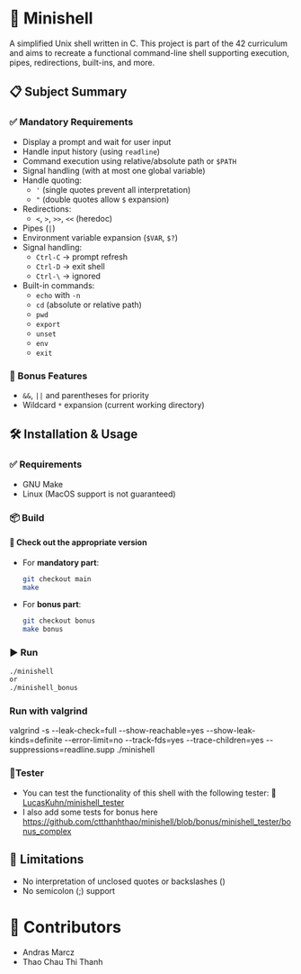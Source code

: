 # 🐚 Minishell

A simplified Unix shell written in C. This project is part of the 42 curriculum and aims to recreate a functional command-line shell supporting execution, pipes, redirections, built-ins, and more.

## 📋 Subject Summary

### ✅ Mandatory Requirements

- Display a prompt and wait for user input
- Handle input history (using `readline`)
- Command execution using relative/absolute path or `$PATH`
- Signal handling (with at most one global variable)
- Handle quoting:
  - `'` (single quotes prevent all interpretation)
  - `"` (double quotes allow `$` expansion)
- Redirections:
  - `<`, `>`, `>>`, `<<` (heredoc)
- Pipes (`|`)
- Environment variable expansion (`$VAR`, `$?`)
- Signal handling:
  - `Ctrl-C` → prompt refresh
  - `Ctrl-D` → exit shell
  - `Ctrl-\` → ignored
- Built-in commands:
  - `echo` with `-n`
  - `cd` (absolute or relative path)
  - `pwd`
  - `export`
  - `unset`
  - `env`
  - `exit`

### 🌟 Bonus Features

- `&&`, `||` and parentheses for priority
- Wildcard `*` expansion (current working directory)

## 🛠️ Installation & Usage

### ✅ Requirements
- GNU Make
- Linux (MacOS support is not guaranteed)

### 📦 Build

#### 🔀 Check out the appropriate version

- For **mandatory part**:
  ```bash
  git checkout main
  make
  ```
- For **bonus part**:
  ```bash
  git checkout bonus
  make bonus
  ```
### ▶️ Run
```bash
./minishell
or
./minishell_bonus
```

### Run with valgrind
valgrind -s  --leak-check=full  --show-reachable=yes --show-leak-kinds=definite --error-limit=no  --track-fds=yes  --trace-children=yes  --suppressions=readline.supp  ./minishell

### 🧪Tester
- You can test the functionality of this shell with the following tester:
🔗 [LucasKuhn/minishell_tester](https://github.com/LucasKuhn/minishell_tester)
- I also add some tests for bonus here https://github.com/ctthanhthao/minishell/blob/bonus/minishell_tester/bonus_complex 

## 🚫 Limitations
- No interpretation of unclosed quotes or backslashes (\)
- No semicolon (;) support

# 👥 Contributors
- Andras Marcz
- Thao Chau Thi Thanh
